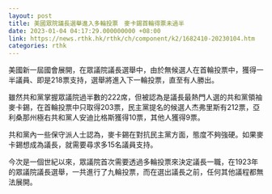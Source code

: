 ```yaml
---
layout: post
title: 美國眾院議長選舉進入多輪投票　麥卡錫首輪得票未過半
date: 2023-01-04 04:17:29.000000000 +08:00
link: https://news.rthk.hk/rthk/ch/component/k2/1682410-20230104.htm
categories: rthk
---
```


美國新一屆國會展開，在眾議院議長選舉中，由於無候選人在首輪投票中，獲得一半議員、即是218票支持，選舉將進入下一輪投票，直至有人勝出。

雖然共和黨掌握眾議院過半數的222席，但被認為是議長最熱門人選的共和黨領袖麥卡錫，在首輪投票中只取得203票，民主黨提名的候選人杰弗里斯有212票，亞利桑那州極右共和黨人安迪比格斯獲得10票，其他人獲得9票。

共和黨內一些保守派人士認為，麥卡錫在對抗民主黨方面，態度不夠強硬。如果麥卡錫想成為議長，就需要尋求多15名議員支持。

今次是一個世紀以來，眾議院首次需要透過多輪投票來決定議長一職，在1923年的眾議院議長選舉，一共進行了九輪投票，而在選出議長之前，任何其他議程都無法展開。
